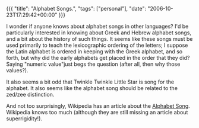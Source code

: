 {{{
  "title": "Alphabet Songs.",
  "tags": ["personal"],
  "date": "2006-10-23T17:29:42+00:00"
}}}

  I wonder if anyone knows about alphabet songs in other languages?  I'd be particularly interested in knowing about Greek and Hebrew alphabet songs, and a bit about the history of such things.  It seems like these songs must be used primarily to teach the lexicographic ordering of the letters; I suppose the Latin alphabet is ordered in keeping with the Greek alphabet, and so forth, but why did the early alphabets get placed in the order that they did?  Saying "numeric value"just begs the question (after all, then why those values?).

It also seems a bit odd that Twinkle Twinkle Little Star is song for the alphabet.  It also seems like the alphabet song should be related to the zed/zee distinction.

And not too surprisingly, Wikipedia has an article about the [Alphabet Song](http://en.wikipedia.org/wiki/Alphabet_song).  Wikipedia knows too much (although they are still missing an article about superrigidity!).

